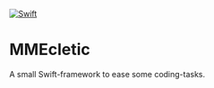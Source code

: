 [![Swift](https://github.com/MarcusMiss/MMEcletic/actions/workflows/swift.yml/badge.svg)](https://github.com/MarcusMiss/MMEcletic/actions/workflows/swift.yml)

# MMEcletic

A small Swift-framework to ease some coding-tasks.


